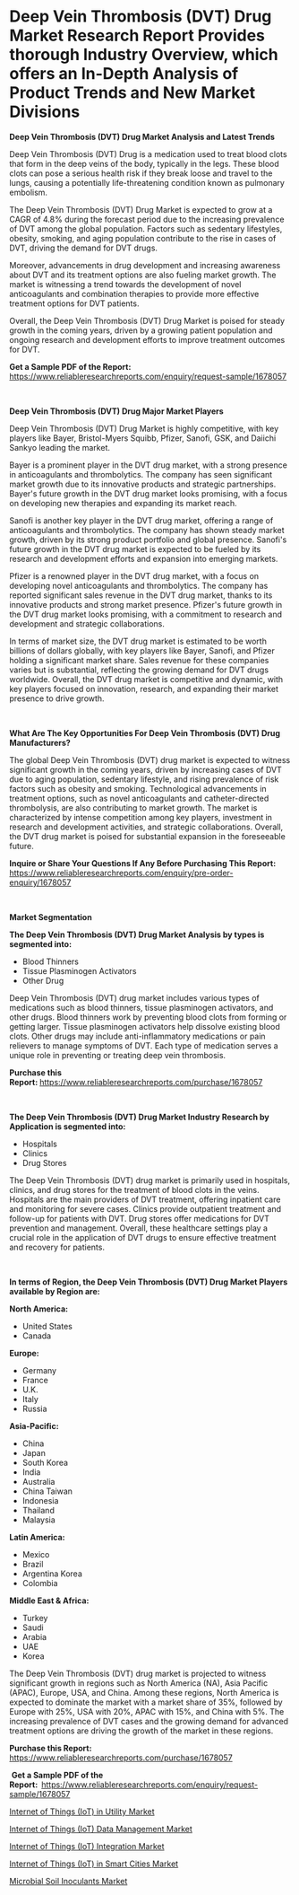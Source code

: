 <p><h1>Deep Vein Thrombosis (DVT) Drug Market Research Report Provides thorough Industry Overview, which offers an In-Depth Analysis of Product Trends and New Market Divisions</h1></p><p><strong>Deep Vein Thrombosis (DVT) Drug Market Analysis and Latest Trends</strong></p>
<p><p>Deep Vein Thrombosis (DVT) Drug is a medication used to treat blood clots that form in the deep veins of the body, typically in the legs. These blood clots can pose a serious health risk if they break loose and travel to the lungs, causing a potentially life-threatening condition known as pulmonary embolism.</p><p>The Deep Vein Thrombosis (DVT) Drug Market is expected to grow at a CAGR of 4.8% during the forecast period due to the increasing prevalence of DVT among the global population. Factors such as sedentary lifestyles, obesity, smoking, and aging population contribute to the rise in cases of DVT, driving the demand for DVT drugs.</p><p>Moreover, advancements in drug development and increasing awareness about DVT and its treatment options are also fueling market growth. The market is witnessing a trend towards the development of novel anticoagulants and combination therapies to provide more effective treatment options for DVT patients.</p><p>Overall, the Deep Vein Thrombosis (DVT) Drug Market is poised for steady growth in the coming years, driven by a growing patient population and ongoing research and development efforts to improve treatment outcomes for DVT.</p></p>
<p><strong>Get a Sample PDF of the Report:&nbsp;</strong> <a href="https://www.reliableresearchreports.com/enquiry/request-sample/1678057">https://www.reliableresearchreports.com/enquiry/request-sample/1678057</a></p>
<p>&nbsp;</p>
<p><strong>Deep Vein Thrombosis (DVT) Drug Major Market Players</strong></p>
<p><p>Deep Vein Thrombosis (DVT) Drug Market is highly competitive, with key players like Bayer, Bristol-Myers Squibb, Pfizer, Sanofi, GSK, and Daiichi Sankyo leading the market. </p><p>Bayer is a prominent player in the DVT drug market, with a strong presence in anticoagulants and thrombolytics. The company has seen significant market growth due to its innovative products and strategic partnerships. Bayer's future growth in the DVT drug market looks promising, with a focus on developing new therapies and expanding its market reach.</p><p>Sanofi is another key player in the DVT drug market, offering a range of anticoagulants and thrombolytics. The company has shown steady market growth, driven by its strong product portfolio and global presence. Sanofi's future growth in the DVT drug market is expected to be fueled by its research and development efforts and expansion into emerging markets.</p><p>Pfizer is a renowned player in the DVT drug market, with a focus on developing novel anticoagulants and thrombolytics. The company has reported significant sales revenue in the DVT drug market, thanks to its innovative products and strong market presence. Pfizer's future growth in the DVT drug market looks promising, with a commitment to research and development and strategic collaborations.</p><p>In terms of market size, the DVT drug market is estimated to be worth billions of dollars globally, with key players like Bayer, Sanofi, and Pfizer holding a significant market share. Sales revenue for these companies varies but is substantial, reflecting the growing demand for DVT drugs worldwide. Overall, the DVT drug market is competitive and dynamic, with key players focused on innovation, research, and expanding their market presence to drive growth.</p></p>
<p>&nbsp;</p>
<p><strong>What Are The Key Opportunities For Deep Vein Thrombosis (DVT) Drug Manufacturers?</strong></p>
<p><p>The global Deep Vein Thrombosis (DVT) drug market is expected to witness significant growth in the coming years, driven by increasing cases of DVT due to aging population, sedentary lifestyle, and rising prevalence of risk factors such as obesity and smoking. Technological advancements in treatment options, such as novel anticoagulants and catheter-directed thrombolysis, are also contributing to market growth. The market is characterized by intense competition among key players, investment in research and development activities, and strategic collaborations. Overall, the DVT drug market is poised for substantial expansion in the foreseeable future.</p></p>
<p><strong>Inquire or Share Your Questions If Any Before Purchasing This Report:</strong> <a href="https://www.reliableresearchreports.com/enquiry/pre-order-enquiry/1678057">https://www.reliableresearchreports.com/enquiry/pre-order-enquiry/1678057</a></p>
<p>&nbsp;</p>
<p><strong>Market Segmentation</strong></p>
<p><strong>The Deep Vein Thrombosis (DVT) Drug Market Analysis by types is segmented into:</strong></p>
<p><ul><li>Blood Thinners</li><li>Tissue Plasminogen Activators</li><li>Other Drug</li></ul></p>
<p><p>Deep Vein Thrombosis (DVT) drug market includes various types of medications such as blood thinners, tissue plasminogen activators, and other drugs. Blood thinners work by preventing blood clots from forming or getting larger. Tissue plasminogen activators help dissolve existing blood clots. Other drugs may include anti-inflammatory medications or pain relievers to manage symptoms of DVT. Each type of medication serves a unique role in preventing or treating deep vein thrombosis.</p></p>
<p><strong>Purchase this Report:&nbsp;</strong><a href="https://www.reliableresearchreports.com/purchase/1678057">https://www.reliableresearchreports.com/purchase/1678057</a></p>
<p>&nbsp;</p>
<p><strong>The Deep Vein Thrombosis (DVT) Drug Market Industry Research by Application is segmented into:</strong></p>
<p><ul><li>Hospitals</li><li>Clinics</li><li>Drug Stores</li></ul></p>
<p><p>The Deep Vein Thrombosis (DVT) drug market is primarily used in hospitals, clinics, and drug stores for the treatment of blood clots in the veins. Hospitals are the main providers of DVT treatment, offering inpatient care and monitoring for severe cases. Clinics provide outpatient treatment and follow-up for patients with DVT. Drug stores offer medications for DVT prevention and management. Overall, these healthcare settings play a crucial role in the application of DVT drugs to ensure effective treatment and recovery for patients.</p></p>
<p>&nbsp;</p>
<p><strong>In terms of Region, the Deep Vein Thrombosis (DVT) Drug Market Players available by Region are:</strong></p>
<p>
    <p> <strong> North America: </strong>
        <ul>
            <li>United States</li>
            <li>Canada</li>
        </ul>
        </p> 
    <p> <strong> Europe: </strong>
        <ul>
            <li>Germany</li>
            <li>France</li>
            <li>U.K.</li>
            <li>Italy</li>
            <li>Russia</li>
        </ul>
        </p> 
    <p> <strong> Asia-Pacific: </strong>
        <ul>
            <li>China</li>
            <li>Japan</li>
            <li>South Korea</li>
            <li>India</li>
            <li>Australia</li>
            <li>China Taiwan</li>
            <li>Indonesia</li>
            <li>Thailand</li>
            <li>Malaysia</li>
        </ul>
        </p> 
    <p> <strong> Latin America: </strong>
        <ul>
            <li>Mexico</li>
            <li>Brazil</li>
            <li>Argentina Korea</li>
            <li>Colombia</li>
        </ul>
        </p> 
    <p> <strong> Middle East & Africa: </strong>
        <ul>
            <li>Turkey</li>
            <li>Saudi</li>
            <li>Arabia</li>
            <li>UAE</li>
            <li>Korea</li>
        </ul>
    </p>
    </p>
<p><p>The Deep Vein Thrombosis (DVT) drug market is projected to witness significant growth in regions such as North America (NA), Asia Pacific (APAC), Europe, USA, and China. Among these regions, North America is expected to dominate the market with a market share of 35%, followed by Europe with 25%, USA with 20%, APAC with 15%, and China with 5%. The increasing prevalence of DVT cases and the growing demand for advanced treatment options are driving the growth of the market in these regions.</p></p>
<p><strong>Purchase this Report: </strong><a href="https://www.reliableresearchreports.com/purchase/1678057">https://www.reliableresearchreports.com/purchase/1678057</a></p>
<p>&nbsp;<strong>Get a Sample PDF of the Report:&nbsp;&nbsp;</strong><a href="https://www.reliableresearchreports.com/enquiry/request-sample/1678057">https://www.reliableresearchreports.com/enquiry/request-sample/1678057</a></p>
<p><strong></strong></p>
<p><p><a href="https://medium.com/@anmolreportprime/internet-of-things-iot-in-utility-market-exploring-market-share-market-trends-and-future-fdec05ad7e2d">Internet of Things (IoT) in Utility Market</a></p><p><a href="https://medium.com/@anmolreportprime/internet-of-things-iot-data-management-market-research-report-its-history-and-forecast-2024-to-1e01bdc3e0e9">Internet of Things (IoT) Data Management Market</a></p><p><a href="https://medium.com/@anmolreportprime/internet-of-things-iot-integration-market-research-report-its-history-and-forecast-2024-to-2031-5be7b3442f8a">Internet of Things (IoT) Integration Market</a></p><p><a href="https://medium.com/@anmolreportprime/internet-of-things-iot-in-smart-cities-market-report-reveals-the-latest-trends-and-growth-75c2bbed8397">Internet of Things (IoT) in Smart Cities Market</a></p><p><a href="https://github.com/fiixsa/Market-Research-Report-List-1/blob/main/microbial-soil-inoculants-market.md">Microbial Soil Inoculants Market</a></p></p>